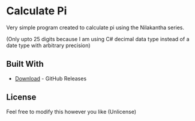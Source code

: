 # Calculate Pi

Very simple program created to calculate pi using the Nilakantha series.

(Only upto 25 digits because I am using C# decimal data type instead of a date type with arbitrary precision)

## Built With

* [Download](https://github.com/Togechi/CalculatePi/releases/) - GitHub Releases

## License

Feel free to modify this however you like (Unlicense)
